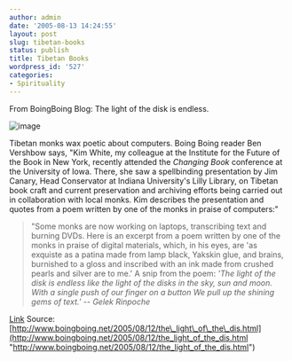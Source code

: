 ```yaml
---
author: admin
date: '2005-08-13 14:24:55'
layout: post
slug: tibetan-books
status: publish
title: Tibetan Books
wordpress_id: '527'
categories:
- Spirituality
---
```


From BoingBoing Blog: The light of the disk is endless.

![image](http://www.boingboing.net/images/nf28.jpg)

Tibetan monks wax poetic about computers. Boing Boing reader Ben
Vershbow says, "Kim White, my colleague at the Institute for the Future
of the Book in New York, recently attended the *Changing Book*
conference at the University of Iowa. There, she saw a spellbinding
presentation by Jim Canary, Head Conservator at Indiana University's
Lilly Library, on Tibetan book craft and current preservation and
archiving efforts being carried out in collaboration with local monks.
Kim describes the presentation and quotes from a poem written by one of
the monks in praise of computers:"

> "Some monks are now working on laptops, transcribing text and burning
> DVDs. Here is an excerpt from a poem written by one of the monks in
> praise of digital materials, which, in his eyes, are 'as exquiste as a
> patina made from lamp black, Yakskin glue, and brains, burnished to a
> gloss and inscribed with an ink made from crushed pearls and silver
> are to me.' A snip from the poem: *'The light of the disk is endless
> like the light of the disks in the sky, sun and moon.* *With a single
> push of our finger on a button We pull up the shining gems of text.'*
> *-- Gelek Rinpoche*

[Link](http://www.futureofthebook.org/blog/archives/2005/08/the_light_of_th.html "http://www.futureofthebook.org/blog/archives/2005/08/the_light_of_th.html")
Source:
[http://www.boingboing.net/2005/08/12/the\_light\_of\_the\_dis.html](http://www.boingboing.net/2005/08/12/the_light_of_the_dis.html "http://www.boingboing.net/2005/08/12/the_light_of_the_dis.html")
